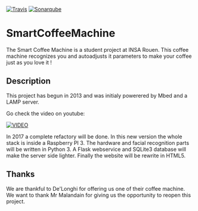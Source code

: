[![Travis](https://img.shields.io/travis/Koisell/SmartCoffeeMachine.svg?style=flat-square)](https://travis-ci.org/Koisell/SmartCoffeeMachine) [![Sonarqube](https://sonarcloud.io/api/badges/gate?key=SmartCoffeeMachine)](https://sonarcloud.io/dashboard?id=SmartCoffeeMachine)
# SmartCoffeeMachine

The Smart Coffee Machine is a student project at INSA Rouen.
This coffee machine recognizes you and autoadjusts it parameters to make your coffee just as you love it !

## Description
This project has begun in 2013 and was initialy powerered by Mbed and a LAMP server.

Go check the video on youtube:

[![VIDEO](http://img.youtube.com/vi/iuIVYywHhKs/0.jpg)](http://www.youtube.com/watch?v=iuIVYywHhKs)

In 2017 a complete refactory will be done. In this new version the whole stack is inside a Raspberry PI 3.
The hardware and facial recognition parts will be written in Python 3. A Flask webservice and SQLite3 database will make the server side lighter. Finally the website will be rewrite in HTML5.


## Thanks

We are thankful to De'Longhi for offering us one of their coffee machine.
We want to thank Mr Malandain for giving us the opportunity to reopen this project.